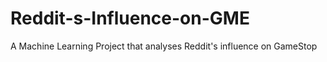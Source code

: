 # Reddit-s-Influence-on-GME
A Machine Learning Project that analyses Reddit's influence on GameStop
